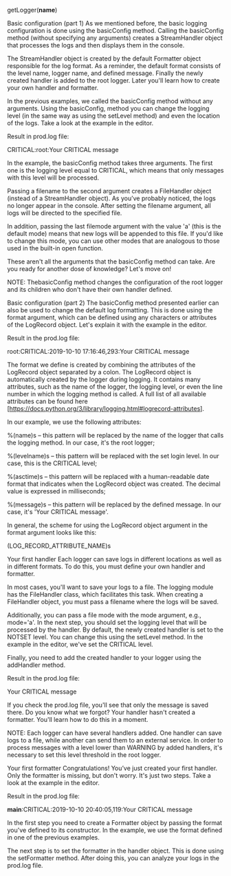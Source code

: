 getLogger(__name__)


Basic configuration (part 1)
As we mentioned before, the basic logging configuration is done using the basicConfig method. Calling the basicConfig method (without specifying any arguments) creates a StreamHandler object that processes the logs and then displays them in the console.

The StreamHandler object is created by the default Formatter object responsible for the log format. As a reminder, the default format consists of the level name, logger name, and defined message. Finally the newly created handler is added to the root logger. Later you'll learn how to create your own handler and formatter.

In the previous examples, we called the basicConfig method without any arguments. Using the basicConfig, method you can change the logging level (in the same way as using the setLevel method) and even the location of the logs. Take a look at the example in the editor.

Result in prod.log file:

CRITICAL:root:Your CRITICAL message

In the example, the basicConfig method takes three arguments. The first one is the logging level equal to CRITICAL, which means that only messages with this level will be processed.

Passing a filename to the second argument creates a FileHandler object (instead of a StreamHandler object). As you’ve probably noticed, the logs no longer appear in the console. After setting the filename argument, all logs will be directed to the specified file.

In addition, passing the last filemode argument with the value 'a' (this is the default mode) means that new logs will be appended to this file. If you'd like to change this mode, you can use other modes that are analogous to those used in the built-in open function.

These aren't all the arguments that the basicConfig method can take. Are you ready for another dose of knowledge? Let's move on!

NOTE: ThebasicConfig method changes the configuration of the root logger and its children who don't have their own handler defined.


Basic configuration (part 2)
The basicConfig method presented earlier can also be used to change the default log formatting. This is done using the format argument, which can be defined using any characters or attributes of the LogRecord object. Let's explain it with the example in the editor.

Result in the prod.log file:

root:CRITICAL:2019-10-10 17:16:46,293:Your CRITICAL message

The format we define is created by combining the attributes of the LogRecord object separated by a colon. The LogRecord object is automatically created by the logger during logging. It contains many attributes, such as the name of the logger, the logging level, or even the line number in which the logging method is called. A full list of all available attributes can be found here [https://docs.python.org/3/library/logging.html#logrecord-attributes].

In our example, we use the following attributes:

%(name)s – this pattern will be replaced by the name of the logger that calls the logging method. In our case, it's the root logger;

%(levelname)s – this pattern will be replaced with the set login level. In our case, this is the CRITICAL level;

%(asctime)s – this pattern will be replaced with a human-readable date format that indicates when the LogRecord object was created. The decimal value is expressed in milliseconds;

%(message)s – this pattern will be replaced by the defined message. In our case, it's 'Your CRITICAL message'.

In general, the scheme for using the LogRecord object argument in the format argument looks like this:

(LOG_RECORD_ATTRIBUTE_NAME)s

Your first handler
Each logger can save logs in different locations as well as in different formats. To do this, you must define your own handler and formatter.

In most cases, you'll want to save your logs to a file. The logging module has the FileHandler class, which facilitates this task. When creating a FileHandler object, you must pass a filename where the logs will be saved.

Additionally, you can pass a file mode with the mode argument, e.g., mode='a'. In the next step, you should set the logging level that will be processed by the handler. By default, the newly created handler is set to the NOTSET level. You can change this using the setLevel method. In the example in the editor, we've set the CRITICAL level.

Finally, you need to add the created handler to your logger using the addHandler method.

Result in the prod.log file:

Your CRITICAL message

If you check the prod.log file, you'll see that only the message is saved there. Do you know what we forgot? Your handler hasn't created a formatter. You'll learn how to do this in a moment.

NOTE: Each logger can have several handlers added. One handler can save logs to a file, while another can send them to an external service. In order to process messages with a level lower than WARNING by added handlers, it's necessary to set this level threshold in the root logger.

Your first formatter
Congratulations! You’ve just created your first handler. Only the formatter is missing, but don't worry. It's just two steps. Take a look at the example in the editor.

Result in the prod.log file:

__main__:CRITICAL:2019-10-10 20:40:05,119:Your CRITICAL message

In the first step you need to create a Formatter object by passing the format you've defined to its constructor. In the example, we use the format defined in one of the previous examples.

The next step is to set the formatter in the handler object. This is done using the setFormatter method. After doing this, you can analyze your logs in the prod.log file.

